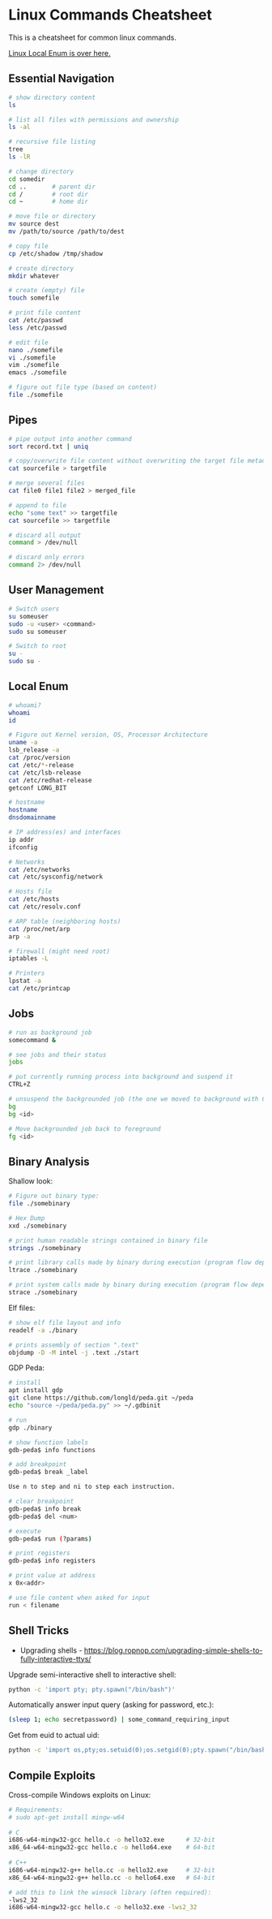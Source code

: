 # Linux Commands Cheatsheet

This is a cheatsheet for common linux commands. 

[Linux Local Enum is over here.](../linux_local_enumeration.md)

## Essential Navigation

```bash
# show directory content 
ls

# list all files with permissions and ownership
ls -al

# recursive file listing
tree
ls -lR

# change directory
cd somedir
cd ..       # parent dir
cd /        # root dir
cd ~        # home dir

# move file or directory
mv source dest
mv /path/to/source /path/to/dest

# copy file
cp /etc/shadow /tmp/shadow

# create directory
mkdir whatever

# create (empty) file
touch somefile

# print file content
cat /etc/passwd
less /etc/passwd

# edit file
nano ./somefile
vi ./somefile
vim ./somefile
emacs ./somefile

# figure out file type (based on content)
file ./somefile
```

## Pipes

```bash
# pipe output into another command
sort record.txt | uniq

# copy/overwrite file content without overwriting the target file metadata
cat sourcefile > targetfile

# merge several files
cat file0 file1 file2 > merged_file

# append to file
echo "some text" >> targetfile
cat sourcefile >> targetfile

# discard all output
command > /dev/null

# discard only errors
command 2> /dev/null
```

## User Management

```bash
# Switch users
su someuser
sudo -u <user> <command>
sudo su someuser

# Switch to root
su -
sudo su -
```

## Local Enum

```bash
# whoami?
whoami
id

# Figure out Kernel version, OS, Processor Architecture
uname -a
lsb_release -a
cat /proc/version
cat /etc/*-release
cat /etc/lsb-release
cat /etc/redhat-release
getconf LONG_BIT

# hostname
hostname
dnsdomainname

# IP address(es) and interfaces
ip addr
ifconfig

# Networks
cat /etc/networks
cat /etc/sysconfig/network

# Hosts file
cat /etc/hosts
cat /etc/resolv.conf

# ARP table (neighboring hosts)
cat /proc/net/arp
arp -a

# firewall (might need root)
iptables -L

# Printers
lpstat -a
cat /etc/printcap
```

## Jobs

```bash
# run as background job
somecommand &

# see jobs and their status
jobs

# put currently running process into background and suspend it
CTRL+Z

# unsuspend the backgrounded job (the one we moved to background with CTRL+Z)
bg
bg <id>

# Move backgrounded job back to foreground
fg <id>
```

## Binary Analysis

Shallow look:
```bash
# Figure out binary type:
file ./somebinary

# Hex Dump
xxd ./somebinary

# print human readable strings contained in binary file
strings ./somebinary

# print library calls made by binary during execution (program flow dependent)
ltrace ./somebinary

# print system calls made by binary during execution (program flow dependent)
strace ./somebinary
```

Elf files:
```bash
# show elf file layout and info
readelf -a ./binary

# prints assembly of section ".text"
objdump -D -M intel -j .text ./start
```

GDP Peda:
```bash
# install
apt install gdp
git clone https://github.com/longld/peda.git ~/peda
echo "source ~/peda/peda.py" >> ~/.gdbinit

# run
gdp ./binary

# show function labels
gdb-peda$ info functions

# add breakpoint
gdb-peda$ break _label

Use n to step and ni to step each instruction.

# clear breakpoint
gdb-peda$ info break
gdb-peda$ del <num>

# execute
gdb-peda$ run (?params)

# print registers
gdb-peda$ info registers

# print value at address
x 0x<addr>

# use file content when asked for input
run < filename
```


## Shell Tricks

* Upgrading shells -  https://blog.ropnop.com/upgrading-simple-shells-to-fully-interactive-ttys/

Upgrade semi-interactive shell to interactive shell:

```bash
python -c 'import pty; pty.spawn("/bin/bash")'
```

Automatically answer input query (asking for password, etc.):

```bash
(sleep 1; echo secretpassword) | some_command_requiring_input
```

Get from euid to actual uid:

```bash
python -c 'import os,pty;os.setuid(0);os.setgid(0);pty.spawn("/bin/bash")';
```

## Compile Exploits

Cross-compile Windows exploits on Linux:

```bash
# Requirements:
# sudo apt-get install mingw-w64
 
# C
i686-w64-mingw32-gcc hello.c -o hello32.exe      # 32-bit
x86_64-w64-mingw32-gcc hello.c -o hello64.exe    # 64-bit
 
# C++
i686-w64-mingw32-g++ hello.cc -o hello32.exe     # 32-bit
x86_64-w64-mingw32-g++ hello.cc -o hello64.exe   # 64-bit

# add this to link the winsock library (often required):
-lws2_32
i686-w64-mingw32-gcc hello.c -o hello32.exe -lws2_32
```